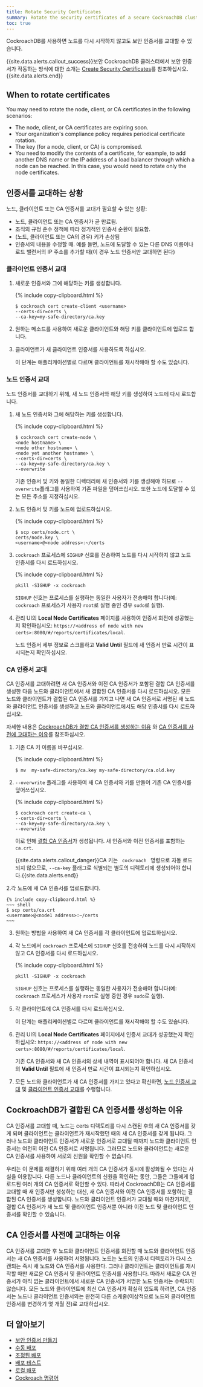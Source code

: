 ```yaml
---
title: Rotate Security Certificates
summary: Rotate the security certificates of a secure CockroachDB cluster by creating and reloading new certificates.
toc: true
---
```


CockroachDB를 사용하면 노드를 다시 시작하지 않고도 보안 인증서를 교대할 수 있습니다.

{{site.data.alerts.callout_success}}보안 CockroachDB 클러스터에서 보안 인증서가 작동하는 방식에 대한 소개는 <a href="create-security-certificates.html">Create Security Certificates</a>를 참조하십시오.{{site.data.alerts.end}}


## When to rotate certificates

You may need to rotate the node, client, or CA certificates in the following scenarios:

- The node, client, or CA certificates are expiring soon.
- Your organization's compliance policy requires periodical certificate rotation.
- The key (for a node, client, or CA) is compromised.
- You need to modify the contents of a certificate, for example, to add another DNS name or the IP address of a load balancer through which a node can be reached. In this case, you would need to rotate only the node certificates.

## 인증서를 교대하는 상황

노드, 클라이언트 또는 CA 인증서를 교대가 필요할 수 있는 상황:

- 노드, 클라이언트 또는 CA 인증서가 곧 만료됨.
- 조직의 규정 준수 정책에 따라 정기적인 인증서 순환이 필요함.
- (노드, 클라이언트 또는 CA의 경우) 키가 손상됨
- 인증서의 내용을 수정할 때. 예를 들면, 노드에 도달할 수 있는 다른 DNS 이름이나 로드 밸런서의 IP 주소를 추가할 때(이 경우 노드 인증서만 교대하면 된다)

### 클라이언트 인증서 교대

1. 새로운 인증서와 그에 해당하는 키를 생성합니다.

    {% include copy-clipboard.html %}
    ~~~ shell
    $ cockroach cert create-client <username>
    --certs-dir=certs \
    --ca-key=my-safe-directory/ca.key
    ~~~

2. 원하는 메소드를 사용하여 새로운 클라이언트와 해당 키를 클라이언트에 업로드 합니다.

3. 클라이언트가 새 클라이언트 인증서를 사용하도록 하십시오.

    이 단계는 애플리케이션별로 다르며 클라이언트를 재시작해야 할 수도 있습니다.

### 노드 인증서 교대

노드 인증서를 교대하기 위해, 새 노드 인증서와 해당 키를 생성하여 노드에 다시 로드합니다.

1. 새 노드 인증서와 그에 해당하는 키를 생성합니다.

    {% include copy-clipboard.html %}
    ~~~ shell
    $ cockroach cert create-node \
    <node hostname> \
    <node other hostname> \
    <node yet another hostname> \
    --certs-dir=certs \
    --ca-key=my-safe-directory/ca.key \
    --overwrite
    ~~~

    기존 인증서 및 키와 동일한 디렉터리에 새 인증서와 키를 생성해야 하므로  `--overwrite`플래그를 사용하여 기존 파일을 덮어쓰십시오. 또한 노드에 도달할 수 있는 모든 주소를 지정하십시오.

2. 노드 인증서 및 키를 노드에 업로드하십시오.

    {% include copy-clipboard.html %}
    ~~~ shell
    $ scp certs/node.crt \
    certs/node.key \
    <username>@<node address>:~/certs
    ~~~

3. `cockroach` 프로세스에 `SIGHUP` 신호를 전송하여 노드를 다시 시작하지 않고 노드 인증서를 다시 로드하십시오.

    {% include copy-clipboard.html %}
    ~~~ shell
    pkill -SIGHUP -x cockroach
    ~~~

    `SIGHUP` 신호는 프로세스를 실행하는 동일한 사용자가 전송해야 합니다(예: `cockroach` 프로세스가 사용자 `root`로 실행 중인 경우 `sudo`로 실행).

4. 관리 UI의 **Local Node Certificates** 페이지를 사용하여 인증서 회전에 성공했는지 확인하십시오: `https://<address of node with new certs>:8080/#/reports/certificates/local`.

    노드 인증서 세부 정보로 스크롤하고 **Valid Until** 필드에 새 인증서 만료 시간이 표시되는지 확인하십시오.

### CA 인증서 교대

CA 인증서를 교대하려면 새 CA 인증서와 이전 CA 인증서가 포함된 결합 CA 인증서를 생성한 다음 노드와 클라이언트에서 새 결합된 CA 인증서를 다시 로드하십시오. 모든 노드와 클라이언트가 결합된 CA 인증서를 가지고 나면 새 CA 인증서로 서명된 새 노드와 클라이언트 인증서를 생성하고 노드와 클라이언트에서도 해당 인증서를 다시 로드하십시오.

자세한 내용은 [CockroachDB가 결합 CA 인증서를 생성하는 이유](rotate-certificates.html#why-cockroachdb-creates-a-combined-ca-certificate) 와 [CA 인증서를 사전에 교대하는 이유](rotate-certificates.html#why-to-rotate-ca-certificates-in-advance)를 참조하십시오.

1. 기존 CA 키 이름을 바꾸십시오.

    {% include copy-clipboard.html %}
    ~~~ shell
    $ mv  my-safe-directory/ca.key my-safe-directory/ca.old.key
    ~~~

2. `--overwrite` 플래그를 사용하여 새 CA 인증서와 키를 만들어 기존 CA 인증서를 덮어쓰십시오.

    {% include copy-clipboard.html %}
    ~~~ shell
    $ cockroach cert create-ca \
    --certs-dir=certs \
    --ca-key=my-safe-directory/ca.key \
    --overwrite
    ~~~

    이로 인해 [결합 CA 인증서](rotate-certificates.html#why-cockroachdb-creates-a-combined-ca-certificate)가 생성됩니다. 새 인증서와 이전 인증서를 포함하는 `ca.crt`.

    {{site.data.alerts.callout_danger}}CA 키는 <code> cockroach </code> 명령으로 자동 로드되지 않으므로, <code>--ca-key</code> 플래그로 식별되는 별도의 디렉토리에 생성되어야 합니다.{{site.data.alerts.end}}

2.각 노드에 새 CA 인증서를 업로드합니다.

    {% include copy-clipboard.html %}
    ~~~ shell
    $ scp certs/ca.crt
    <username>@<node1 address>:~/certs
    ~~~

3. 원하는 방법을 사용하여 새 CA 인증서를 각 클라이언트에 업로드하십시오.

4. 각 노드에서 `cockroach` 프로세스에 `SIGHUP` 신호를 전송하여 노드를 다시 시작하지 않고 CA 인증서를 다시 로드하십시오.

    {% include copy-clipboard.html %}
    ~~~ shell
    pkill -SIGHUP -x cockroach
    ~~~

    `SIGHUP` 신호는 프로세스를 실행하는 동일한 사용자가 전송해야 합니다(예: `cockroach` 프로세스가 사용자 `root`로 실행 중인 경우 `sudo`로 실행).

5.  각 클라이언트에 CA 인증서를 다시 로드하십시오.

     이 단계는 애플리케이션별로 다르며 클라이언트를 재시작해야 할 수도 있습니다.

6. 관리 UI의 **Local Node Certificates** 페이지에서 인증서 교대가 성공했는지 확인하십시오: `https://<address of node with new certs>:8080/#/reports/certificates/local`.

    기존 CA 인증서와 새 CA 인증서의 상세 내역이 표시되어야 합니다. 새 CA 인증서의 **Valid  Until** 필드에 새 인증서 만료 시간이 표시되는지 확인하십시오.

7. 모든 노드와 클라이언트가 새 CA 인증서를 가지고 있다고 확신하면, [노드 인증서 교대](#rotate-node-certificates) 및 [클라이언트 인증서 교대](#rotate-client-certificates)를 수행합니다.

## CockroachDB가 결합된 CA 인증서를 생성하는 이유

CA 인증서를 교대할 때, 노드는 certs 디렉토리를 다시 스캔된 후의 새 CA 인증서를 갖게 되며 클라이언트는 클라이언트가 재시작했던 때의 새 CA 인증서를 갖게 됩니다. 그러나 노드와 클라이언트 인증서가 새로운 인증서로 교대될 때까지 노드와 클라이언트 인증서는 여전히 이전 CA 인증서로 서명됩니다. 그러므로 노드와 클라이언트는 새로운 CA 인증서를 사용하여 서로의 신원을 확인할 수 없습니다.

우리는 이 문제를 해결하기 위해 여러 개의 CA 인증서가 동시에 활성화될 수 있다는 사실을 이용합니다. 다른 노드나 클라이언트의 신원을 확인하는 동안, 그들은 그들에게 업로드된 여러 개의 CA 인증서로 확인할 수 있다. 따라서 CockroachDB는 CA 인증서를 교대할 때 새 인증서만 생성하는 대신, 새 CA 인증서와 이전 CA 인증서를 포함하는 결합된 CA 인증서를 생성합니다. 노드와 클라이언트 인증서가 교대될 때와 마찬가지로, 결합 CA 인증서가 새 노드 및 클라이언트 인증서뿐 아니라 이전 노드 및 클라이언트 인증서를 확인할 수 있습니다.

## CA 인증서를 사전에 교대하는 이유

CA 인증서를 교대한 후 노드와 클라이언트 인증서를 회전할 때 노드와 클라이언트 인증서는 새 CA 인증서를 사용하여 서명됩니다. 노드는 노드의 인증서 디렉토리가 다시 스캔되는 즉시 새 노드와 CA 인증서를 사용한다. 그러나 클라이언트는 클라이언트를 재시작할 때만 새로운 CA 인증서 및 클라이언트 인증서를 사용합니다. 따라서 새로운 CA 인증서가 아직 없는 클라이언트에서 새로운 CA 인증서가 서명한 노드 인증서는 수락되지 않습니다. 모든 노드와 클라이언트에 최신 CA 인증서가 확실히 있도록 하려면, CA 인증서는 노드나 클라이언트 인증서와는 완전히 다른 스케줄(이상적으로 노드와 클라이언트 인증서를 변경하기 몇 개월 전)로 교대하십시오.

## 더 알아보기

- [보안 인증서 만들기](create-security-certificates.html)
- [수동 배포](manual-deployment.html)
- [조정된 배포](orchestration.html)
- [배포 테스트](deploy-a-test-cluster.html)
- [로컬 배포](secure-a-cluster.html)
- [ Cockroach 명령어](cockroach-commands.html)
